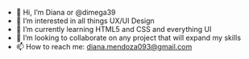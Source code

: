 - 👋 Hi, I’m Diana or @dimega39
- 👀 I’m interested in all things UX/UI Design
- 🌱 I’m currently learning HTML5 and CSS and everything UI
- 💞️ I’m looking to collaborate on any project that will expand my skills
- 📫 How to reach me: diana.mendoza093@gmail.com

<!---
dimega39/dimega39 is a ✨ special ✨ repository because its `README.md` (this file) appears on your GitHub profile.
You can click the Preview link to take a look at your changes.
--->
